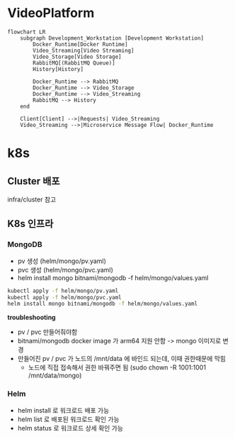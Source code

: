 # VideoPlatform

```mermaid
flowchart LR
    subgraph Development_Workstation [Development Workstation]
        Docker_Runtime[Docker Runtime]
        Video_Streaming[Video Streaming]
        Video_Storage[Video Storage]
        RabbitMQ[(RabbitMQ Queue)]
        History[History]

        Docker_Runtime --> RabbitMQ
        Docker_Runtime --> Video_Storage
        Docker_Runtime --> Video_Streaming
        RabbitMQ --> History
    end

    Client[Client] -->|Requests| Video_Streaming
    Video_Streaming -->|Microservice Message Flow| Docker_Runtime
```

# k8s

## Cluster 배포

infra/cluster 참고

## K8s 인프라

### MongoDB

- pv 생성 (helm/mongo/pv.yaml)
- pvc 생성 (helm/mongo/pvc.yaml)
- helm install mongo bitnami/mongodb -f helm/mongo/values.yaml

```bash
kubectl apply -f helm/mongo/pv.yaml
kubectl apply -f helm/mongo/pvc.yaml
helm install mongo bitnami/mongodb -f helm/mongo/values.yaml
```

**troubleshooting**

- pv / pvc 만들어줘야함
- bitnami/mongodb docker image 가 arm64 지원 안함 -> mongo 이미지로 변경
- 만들어진 pv / pvc 가 노드의 /mnt/data 에 바인드 되는데, 이때 권한때문에 막힘
  - 노드에 직접 접속해서 권한 바꿔주면 됨 (sudo chown -R 1001:1001 /mnt/data/mongo)

### Helm

- helm install 로 워크로드 배포 가능
- helm list 로 배포된 워크로드 확인 가능
- helm status <workload name> 로 워크로드 상세 확인 가능
